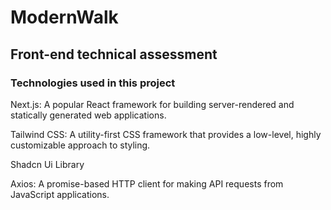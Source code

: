 # ModernWalk

## Front-end technical assessment
### Technologies  used in this project
Next.js: A popular React framework for building server-rendered and statically generated web applications.

Tailwind CSS: A utility-first CSS framework that provides a low-level, highly customizable approach to styling.

Shadcn Ui Library

Axios: A promise-based HTTP client for making API requests from JavaScript applications.